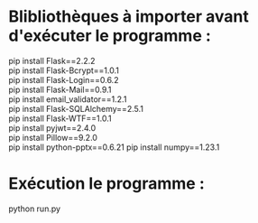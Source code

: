# Blibliothèques à importer avant d'exécuter le programme :  

pip install Flask==2.2.2  
pip install Flask-Bcrypt==1.0.1  
pip install Flask-Login==0.6.2  
pip install Flask-Mail==0.9.1  
pip install email_validator==1.2.1  
pip install Flask-SQLAlchemy==2.5.1  
pip install Flask-WTF==1.0.1  
pip install pyjwt==2.4.0  
pip install Pillow==9.2.0  
pip install python-pptx==0.6.21 
pip install numpy==1.23.1  

# Exécution le programme :  

python run.py

